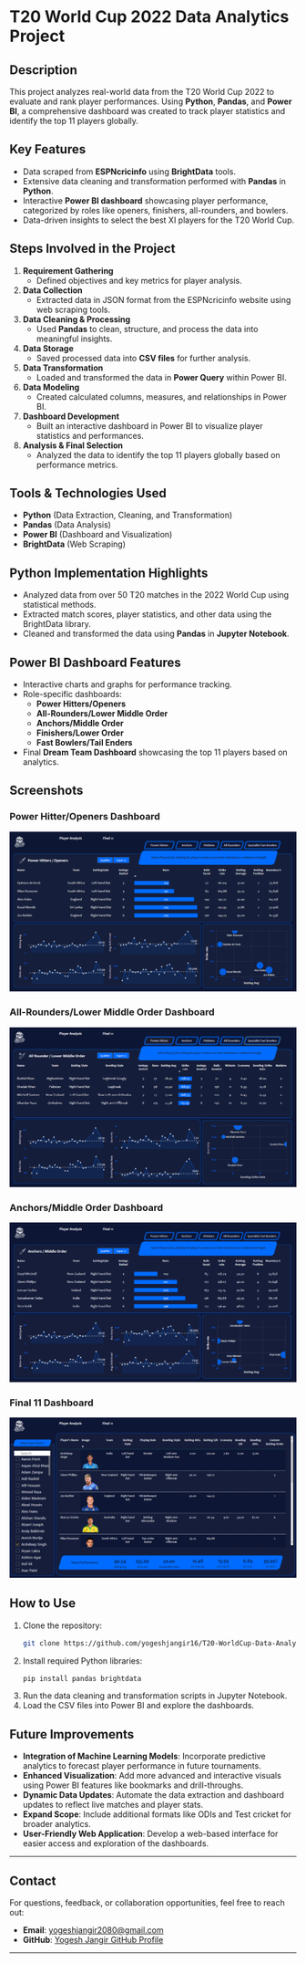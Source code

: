 # T20 World Cup 2022 Data Analytics Project  

## Description  
This project analyzes real-world data from the T20 World Cup 2022 to evaluate and rank player performances. Using **Python**, **Pandas**, and **Power BI**, a comprehensive dashboard was created to track player statistics and identify the top 11 players globally.  

## Key Features  
- Data scraped from **ESPNcricinfo** using **BrightData** tools.  
- Extensive data cleaning and transformation performed with **Pandas** in **Python**.  
- Interactive **Power BI dashboard** showcasing player performance, categorized by roles like openers, finishers, all-rounders, and bowlers.  
- Data-driven insights to select the best XI players for the T20 World Cup.  

## Steps Involved in the Project  
1. **Requirement Gathering**  
   - Defined objectives and key metrics for player analysis.  
2. **Data Collection**  
   - Extracted data in JSON format from the ESPNcricinfo website using web scraping tools.  
3. **Data Cleaning & Processing**  
   - Used **Pandas** to clean, structure, and process the data into meaningful insights.  
4. **Data Storage**  
   - Saved processed data into **CSV files** for further analysis.  
5. **Data Transformation**  
   - Loaded and transformed the data in **Power Query** within Power BI.  
6. **Data Modeling**  
   - Created calculated columns, measures, and relationships in Power BI.  
7. **Dashboard Development**  
   - Built an interactive dashboard in Power BI to visualize player statistics and performances.  
8. **Analysis & Final Selection**  
   - Analyzed the data to identify the top 11 players globally based on performance metrics.  

## Tools & Technologies Used  
- **Python** (Data Extraction, Cleaning, and Transformation)  
- **Pandas** (Data Analysis)  
- **Power BI** (Dashboard and Visualization)  
- **BrightData** (Web Scraping)  

## Python Implementation Highlights  
- Analyzed data from over 50 T20 matches in the 2022 World Cup using statistical methods.  
- Extracted match scores, player statistics, and other data using the BrightData library.  
- Cleaned and transformed the data using **Pandas** in **Jupyter Notebook**.  

## Power BI Dashboard Features  
- Interactive charts and graphs for performance tracking.  
- Role-specific dashboards:  
  - **Power Hitters/Openers**  
  - **All-Rounders/Lower Middle Order**  
  - **Anchors/Middle Order**  
  - **Finishers/Lower Order**  
  - **Fast Bowlers/Tail Enders**  
- Final **Dream Team Dashboard** showcasing the top 11 players based on analytics.  

## Screenshots  
### Power Hitter/Openers Dashboard  
![Openers Dashboard](https://github.com/yogeshjangir16/T20-World-Cup-Cricket-Data-Analytic/blob/a73cb4c33cc5c0d10b6deef8fb66f408f8983bfd/images/Power%20Hitter_%20Openers%20Dashboard.png)  

### All-Rounders/Lower Middle Order Dashboard  
![All-Rounders Dashboard](https://github.com/yogeshjangir16/T20-World-Cup-Cricket-Data-Analytic/blob/a73cb4c33cc5c0d10b6deef8fb66f408f8983bfd/images/All%20Rounder_Lower%20Middle%20Order%20Dashboard.png)  

### Anchors/Middle Order Dashboard  
![Middle Order Dashboard](https://github.com/yogeshjangir16/T20-World-Cup-Cricket-Data-Analytic/blob/a73cb4c33cc5c0d10b6deef8fb66f408f8983bfd/images/Anchors_Middle%20Order%20Dashboard.png)  

### Final 11 Dashboard  
![Final 11 Dashboard](https://github.com/yogeshjangir16/T20-World-Cup-Cricket-Data-Analytic/blob/a73cb4c33cc5c0d10b6deef8fb66f408f8983bfd/images/Final%2011%20Dashboard.png)  

## How to Use  
1. Clone the repository:  
   ```bash
   git clone https://github.com/yogeshjangir16/T20-WorldCup-Data-Analytics
2. Install required Python libraries:
   ```bash
   pip install pandas brightdata
3. Run the data cleaning and transformation scripts in Jupyter Notebook.
4. Load the CSV files into Power BI and explore the dashboards.

## Future Improvements  
- **Integration of Machine Learning Models**: Incorporate predictive analytics to forecast player performance in future tournaments.  
- **Enhanced Visualization**: Add more advanced and interactive visuals using Power BI features like bookmarks and drill-throughs.  
- **Dynamic Data Updates**: Automate the data extraction and dashboard updates to reflect live matches and player stats.  
- **Expand Scope**: Include additional formats like ODIs and Test cricket for broader analytics.  
- **User-Friendly Web Application**: Develop a web-based interface for easier access and exploration of the dashboards.

---

## Contact  
For questions, feedback, or collaboration opportunities, feel free to reach out:  

- **Email**: [yogeshjangir2080@gmail.com](mailto:yogeshjangir2080@gmail.com)  
- **GitHub**: [Yogesh Jangir GitHub Profile](https://github.com/YogeshJangir)  

---
